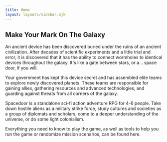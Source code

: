 ```yaml
---
title: Home
layout: layouts/sidebar.njk
---
```


<div class="stack">

  ## Make Your Mark On The Galaxy

  An ancient device has been discovered buried under the ruins of an ancient
  civilization. After decades of scientific experiments and a little trial and
  error, it is discovered that it has the ability to connect wormholes to
  identical devices throughout the galaxy. It's like a gate between stars, or
  a... space door, if you will.

  Your government has kept this device secret and has assembled elite teams to
  explore newly discovered planets. These teams are responsible for gaining
  allies, gathering resources and advanced technologies, and guarding against
  threats from all corners of the galaxy.

  Spacedoor is a standalone sci-fi action adventure RPG for 4-6 people. Take
  down hostile aliens as a military strike force, study cultures and societies
  as a group of diplomats and scholars, come to a deeper understanding of the
  universe, or do some light colonialism.

  Everything you need to know to play the game, as well as tools to help you run
  the game or randomize mission scenarios, can be found here.

</div>
